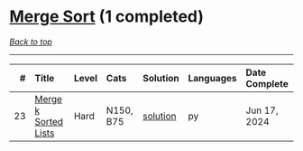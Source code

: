 # [Merge Sort](<https://leetcode.com/tag/Merge-Sort/>) (1 completed)

*[Back to top](<../../README.md>)*

------

|   # | Title                                                                        | Level   | Cats      | Solution                                      | Languages   | Date Complete   |
|----:|:-----------------------------------------------------------------------------|:--------|:----------|:----------------------------------------------|:------------|:----------------|
|  23 | [Merge k Sorted Lists](<https://leetcode.com/problems/merge-k-sorted-lists>) | Hard    | N150, B75 | [solution](<../_23. Merge k Sorted Lists.md>) | py          | Jun 17, 2024    |